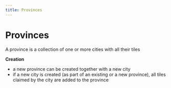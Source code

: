 ```yaml
---
title: Provinces
---
```


# Provinces

A province is a collection of one or more cities with all their tiles

**Creation**

- a new province can be created together with a new city
- if a new city is created (as part of an existing or a new province), all tiles claimed by the city are added to the province